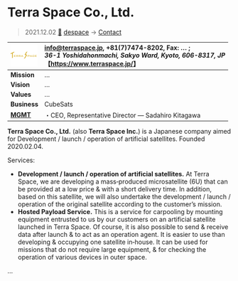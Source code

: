 # Terra Space Co., Ltd.
> 2021.12.02 [🚀](../../index/index.md) [despace](../index.md) → [Contact](../contact.md)

|[![](../f/con/t/terra_space_logo1_thumb.png)](../f/con/t/terra_space_logo1.png)|<info@terraspace.jp>, +81(7)7474-8202, Fax: … ;<br> *36-1 Yoshidahonmachi, Sakyo Ward, Kyoto, 606-8317, JP*<br> 【<https://www.terraspace.jp/>】|
|:--|:--|
|**Mission**|…|
|**Vision**|…|
|**Values**|…|
|**Business**|CubeSats|
|**[MGMT](../mgmt.md)**|・CEO, Representative Director — Sadahiro Kitagawa|

**Terra Space Co., Ltd.** (also **Terra Space Inc.**) is a Japanese company aimed for Development / launch / operation of artificial satellites. Founded 2020.02.04.

Services:

   - **Development / launch / operation of artificial satellites.** At Terra Space, we are developing a mass‑produced microsatellite (6U) that can be provided at a low price & with a short delivery time. In addition, based on this satellite, we will also undertake the development / launch / operation of the original satellite according to the customer’s mission.
   - **Hosted Payload Service.** This is a service for carpooling by mounting equipment entrusted to us by our customers on an artificial satellite launched in Terra Space. Of course, it is also possible to send & receive data after launch & to act as an operation agent. It is easier to use than developing & occupying one satellite in‑house. It can be used for missions that do not require large equipment, & for checking the operation of various devices in outer space.

<p style="page-break-after:always"> </p>

…
